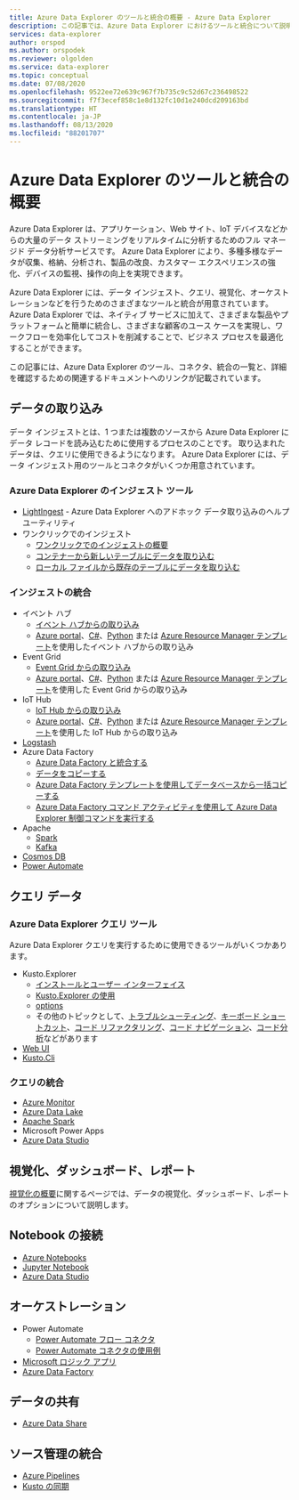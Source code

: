 ```yaml
---
title: Azure Data Explorer のツールと統合の概要 - Azure Data Explorer
description: この記事では、Azure Data Explorer におけるツールと統合について説明します。
services: data-explorer
author: orspod
ms.author: orspodek
ms.reviewer: olgolden
ms.service: data-explorer
ms.topic: conceptual
ms.date: 07/08/2020
ms.openlocfilehash: 9522ee72e639c967f7b735c9c52d67c236498522
ms.sourcegitcommit: f7f3ecef858c1e8d132fc10d1e240dcd209163bd
ms.translationtype: HT
ms.contentlocale: ja-JP
ms.lasthandoff: 08/13/2020
ms.locfileid: "88201707"
---
```

# <a name="azure-data-explorer-tools-and-integrations-overview"></a>Azure Data Explorer のツールと統合の概要

Azure Data Explorer は、アプリケーション、Web サイト、IoT デバイスなどからの大量のデータ ストリーミングをリアルタイムに分析するためのフル マネージド データ分析サービスです。 Azure Data Explorer により、多種多様なデータが収集、格納、分析され、製品の改良、カスタマー エクスペリエンスの強化、デバイスの監視、操作の向上を実現できます。 

Azure Data Explorer には、データ インジェスト、クエリ、視覚化、オーケストレーションなどを行うためのさまざまなツールと統合が用意されています。 Azure Data Explorer では、ネイティブ サービスに加えて、さまざまな製品やプラットフォームと簡単に統合し、さまざまな顧客のユース ケースを実現し、ワークフローを効率化してコストを削減することで、ビジネス プロセスを最適化することができます。 

この記事には、Azure Data Explorer のツール、コネクタ、統合の一覧と、詳細を確認するための関連するドキュメントへのリンクが記載されています。

## <a name="ingest-data"></a>データの取り込み 

データ インジェストとは、1 つまたは複数のソースから Azure Data Explorer にデータ レコードを読み込むために使用するプロセスのことです。 取り込まれたデータは、クエリに使用できるようになります。 Azure Data Explorer には、データ インジェスト用のツールとコネクタがいくつか用意されています。 

### <a name="azure-data-explorer-ingestion-tools"></a>Azure Data Explorer のインジェスト ツール

* [LightIngest](lightingest.md) - Azure Data Explorer へのアドホック データ取り込みのヘルプ ユーティリティ
* ワンクリックでのインジェスト
    * [ワンクリックでのインジェストの概要](ingest-data-one-click.md) 
    * [コンテナーから新しいテーブルにデータを取り込む](one-click-ingestion-new-table.md)
    * [ローカル ファイルから既存のテーブルにデータを取り込む](one-click-ingestion-existing-table.md)

### <a name="ingestion-integrations"></a>インジェストの統合

* イベント ハブ
    * [イベント ハブからの取り込み](ingest-data-event-hub-overview.md)
    * [Azure portal](ingest-data-event-hub.md)、[C#](data-connection-event-hub-csharp.md)、[Python](data-connection-event-hub-python.md) または [Azure Resource Manager テンプレート](data-connection-event-hub-resource-manager.md)を使用したイベント ハブからの取り込み
* Event Grid
    * [Event Grid からの取り込み](ingest-data-event-grid-overview.md)
    * [Azure portal](ingest-data-event-grid.md)、[C#](data-connection-event-grid-csharp.md)、[Python](data-connection-event-grid-python.md) または [Azure Resource Manager テンプレート](data-connection-event-grid-resource-manager.md)を使用した Event Grid からの取り込み
* IoT Hub
    * [IoT Hub からの取り込み](ingest-data-iot-hub-overview.md)
    * [Azure portal](ingest-data-iot-hub.md)、[C#](data-connection-iot-hub-csharp.md)、[Python](data-connection-iot-hub-python.md) または [Azure Resource Manager テンプレート](data-connection-iot-hub-resource-manager.md)を使用した IoT Hub からの取り込み
* [Logstash](ingest-data-logstash.md)
* Azure Data Factory
    * [Azure Data Factory と統合する](data-factory-integration.md)
    * [データをコピーする](data-factory-load-data.md)
    * [Azure Data Factory テンプレートを使用してデータベースから一括コピーする](data-factory-template.md)
    * [Azure Data Factory コマンド アクティビティを使用して Azure Data Explorer 制御コマンドを実行する](data-factory-command-activity.md)
* Apache 
    * [Spark](spark-connector.md)
    * [Kafka](ingest-data-kafka.md)
* [Cosmos DB](https://github.com/Azure/azure-kusto-labs/tree/master/cosmosdb-adx-integration)
* [Power Automate](flow.md)

## <a name="query-data"></a>クエリ データ

### <a name="azure-data-explorer-query-tools"></a>Azure Data Explorer クエリ ツール

Azure Data Explorer クエリを実行するために使用できるツールがいくつかあります。

* Kusto.Explorer
    * [インストールとユーザー インターフェイス](kusto/tools/kusto-explorer.md)
    * [Kusto.Explorer の使用](kusto/tools/kusto-explorer-using.md)
    * [options](kusto/tools/kusto-explorer-options.md)
    * その他のトピックとして、[トラブルシューティング](kusto/tools/kusto-explorer-troubleshooting.md)、[キーボード ショートカット](kusto/tools/kusto-explorer-shortcuts.md)、[コード リファクタリング](kusto/tools/kusto-explorer-refactor.md)、[コード ナビゲーション](kusto/tools/kusto-explorer-codenav.md)、[コード分析](kusto/tools/kusto-explorer-code-analyzer.md)などがあります
* [Web UI](web-query-data.md)
* [Kusto.Cli](kusto/tools/kusto-cli.md)

### <a name="query-integrations"></a>クエリの統合

* [Azure Monitor](query-monitor-data.md)
* [Azure Data Lake](data-lake-query-data.md)
* [Apache Spark](spark-connector.md)
* Microsoft Power Apps
* [Azure Data Studio](https://docs.microsoft.com/sql/azure-data-studio/notebooks-kqlmagic)

## <a name="visualizations-dashboards-and-reporting"></a>視覚化、ダッシュボード、レポート

[視覚化の概要](viz-overview.md)に関するページでは、データの視覚化、ダッシュボード、レポートのオプションについて説明します。 

## <a name="notebook-connectivity"></a>Notebook の接続

* [Azure Notebooks](azure-notebooks.md)
* [Jupyter Notebook](kqlmagic.md)
* [Azure Data Studio](https://docs.microsoft.com/sql/azure-data-studio/notebooks-kqlmagic)

## <a name="orchestration"></a>オーケストレーション

* Power Automate
    * [Power Automate フロー コネクタ](flow.md)
    * [Power Automate コネクタの使用例](flow-usage.md)
* [Microsoft ロジック アプリ](kusto/tools/logicapps.md) 
* [Azure Data Factory](data-factory-integration.md)

## <a name="share-data"></a>データの共有

* [Azure Data Share](data-share.md)

## <a name="source-control-integration"></a>ソース管理の統合

* [Azure Pipelines](devops.md) 
* [Kusto の同期](kusto/tools/synckusto.md) 

<!--Open Source Tools-->
